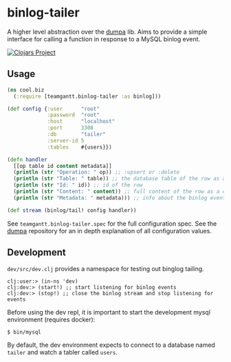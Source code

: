 # binlog-tailer

A higher level abstraction over the [dumpa](https://github.com/teamgantt/dumpa) lib. Aims to provide
a simple interface for calling a function in response to a MySQL binlog event.

[![Clojars Project](https://img.shields.io/clojars/v/com.teamgantt/binlog-tailer.svg)](https://clojars.org/com.teamgantt/binlog-tailer)

## Usage

```clojure
(ns cool.biz
  (:require [teamgantt.binlog-tailer :as binlog]))

(def config {:user      "root"
             :password  "root"
             :host      "localhost"
             :port      3308
             :db        "tailer"
             :server-id 5
             :tables    #{users}})

(defn handler
  [[op table id content metadata]]
  (println (str "Operation: " op)) ;; :upsert or :delete
  (println (str "Table: " table)) ;; the database table of the row as a keyword -->
  (println (str "Id: " id)) ;; id of the row
  (println (str "Content: " content)) ;; full content of the row as a clojure map
  (println (str "Metadata: " metadata))) ;; info about the binlog event

(def stream (binlog/tail! config handler))
```

See `teamgantt.binlog-tailer.spec` for the full configuration spec. See the [dumpa](https://github.com/teamgantt/dumpa) repository for an in depth explanation of all configuration values.

## Development

`dev/src/dev.clj` provides a namespace for testing out binglog tailing.

```
clj:user:> (in-ns 'dev)
clj:dev:> (start!) ;; start listening for binlog events
clj:dev:> (stop!) ;; close the binlog stream and stop listening for events
```

Before using the dev repl, it is important to start the development mysql environment (requires docker):

```
$ bin/mysql
```

By default, the dev environment expects to connect to a database named `tailer` and watch a tabler called `users`.
